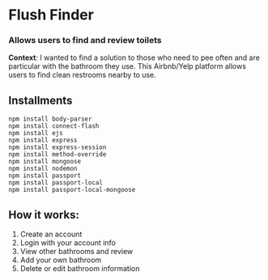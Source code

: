 # Flush Finder
### Allows users to find and review toilets 

__Context__: I wanted to find a solution to those who need to pee often and are particular with the bathroom they use. This Airbnb/Yelp platform allows users to find clean restrooms nearby to use. 

## Installments
```
npm install body-parser
npm install connect-flash
npm install ejs
npm install express
npm install express-session
npm install method-override
npm install mongoose
npm install nodemon
npm install passport
npm install passport-local
npm install passport-local-mongoose
```

## How it works: 
1) Create an account 
2) Login with your account info
3) View other bathrooms and review
4) Add your own bathroom
5) Delete or edit bathroom information

